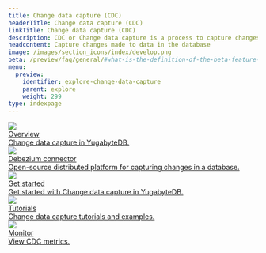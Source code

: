 ```yaml
---
title: Change data capture (CDC)
headerTitle: Change data capture (CDC)
linkTitle: Change data capture (CDC)
description: CDC or Change data capture is a process to capture changes made to data in the database.
headcontent: Capture changes made to data in the database
image: /images/section_icons/index/develop.png
beta: /preview/faq/general/#what-is-the-definition-of-the-beta-feature-tag
menu:
  preview:
    identifier: explore-change-data-capture
    parent: explore
    weight: 299
type: indexpage
---
```


<div class="row">
  <div class="col-12 col-md-6 col-lg-12 col-xl-6">
    <a class="section-link icon-offset" href="cdc-overview/">
      <div class="head">
        <img class="icon" src="/images/section_icons/architecture/concepts.png" aria-hidden="true" />
        <div class="title">Overview</div>
      </div>
      <div class="body">
        Change data capture in YugabyteDB.
      </div>
    </a>
  </div>

  <div class="col-12 col-md-6 col-lg-12 col-xl-6">
    <a class="section-link icon-offset" href="debezium-connector-yugabytedb/">
      <div class="head">
        <img class="icon" src="/images/section_icons/develop/ecosystem/debezium.png" aria-hidden="true" />
        <div class="title">Debezium connector</div>
      </div>
      <div class="body">
        Open-source distributed platform for capturing changes in a database.
      </div>
    </a>
  </div>

  <div class="col-12 col-md-6 col-lg-12 col-xl-6">
    <a class="section-link icon-offset" href="cdc-get-started/">
      <div class="head">
        <img class="icon" src="/images/section_icons/index/quick_start.png" aria-hidden="true" />
        <div class="title">Get started</div>
      </div>
      <div class="body">
        Get started with Change data capture in YugabyteDB.
      </div>
    </a>
  </div>

  <div class="col-12 col-md-6 col-lg-12 col-xl-6">
    <a class="section-link icon-offset" href="cdc-tutorials/">
      <div class="head">
        <img class="icon" src="/images/section_icons/quick_start/sample_apps.png" aria-hidden="true" />
        <div class="title">Tutorials</div>
      </div>
      <div class="body">
        Change data capture tutorials and examples.
      </div>
    </a>
  </div>

  <div class="col-12 col-md-6 col-lg-12 col-xl-6">
    <a class="section-link icon-offset" href="cdc-monitor/">
      <div class="head">
        <img class="icon" src="/images/section_icons/explore/monitoring.png" aria-hidden="true" />
        <div class="title">Monitor</div>
      </div>
      <div class="body">
        View CDC metrics.
      </div>
    </a>
  </div>

</div>
